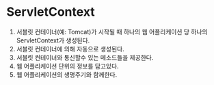 # ServletContext
1. 서블릿 컨테이너(예: Tomcat)가 시작될 때 하나의 웹 어플리케이션 당 하나의 ServletContext가 생성된다.
1. 서블릿 컨테이너에 의해 자동으로 생성된다.
1. 서블릿 컨테이너와 통신할수 있는 메소드들을 제공한다.
1. 웹 어플리케이션 단위의 정보를 담고있다.
1. 웹 어플리케이션의 생명주기와 함께한다.

```